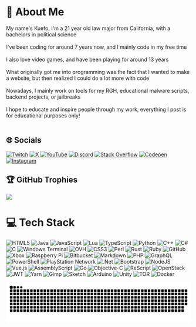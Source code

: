 # 💫 About Me
My name's Kuefo, I'm a 21 year old law major from California, with a bachelors in political science<br><br>I've been coding for around 7 years now, and I mainly code in my free time<br><br> I also love video games, and have been playing for around 13 years<br><br>What originally got me into programming was the fact that I wanted to make a website, but then realized I could do a lot more with code<br><br>Nowadays, I mainly work on tools for my RGH, educational malware scripts, backend projects, or jailbreaks<br><br>I hope to educate and inspire people through my work, everything I post is for educational purposes only!<br><br>


## 🌐 Socials
[![Twitch](https://img.shields.io/badge/Twitch-%239146FF.svg?logo=Twitch&logoColor=white)](https://twitch.tv/jm6k) [![X](https://img.shields.io/badge/X-black.svg?logo=X&logoColor=white)](https://x.com/arguability) [![YouTube](https://img.shields.io/badge/YouTube-%23FF0000.svg?logo=YouTube&logoColor=white)](https://youtube.com/@kuefo) [![Discord](https://img.shields.io/badge/Discord-%237289DA.svg?logo=discord&logoColor=white)](https://discord.gg/kittenlounge) [![Stack Overflow](https://img.shields.io/badge/-Stackoverflow-FE7A16?logo=stack-overflow&logoColor=white)](https://stackoverflow.com/users/28533011) [![Codepen](https://img.shields.io/badge/Codepen-000000?style=for-the-badge&logo=codepen&logoColor=white)](https://codepen.io/Kuefo) [![Instagram](https://img.shields.io/badge/Instagram-%23E4405F.svg?logo=Instagram&logoColor=white)](https://instagram.com/arguability)

## 🏆 GitHub Trophies
![](https://github-profile-trophy.vercel.app/?username=kuefo&theme=radical&no-frame=false&no-bg=true&margin-w=4)

# 💻 Tech Stack
![HTML5](https://img.shields.io/badge/html5-%23E34F26.svg?style=for-the-badge&logo=html5&logoColor=white) ![Java](https://img.shields.io/badge/java-%23ED8B00.svg?style=for-the-badge&logo=openjdk&logoColor=white) ![JavaScript](https://img.shields.io/badge/javascript-%23323330.svg?style=for-the-badge&logo=javascript&logoColor=%23F7DF1E) ![Lua](https://img.shields.io/badge/lua-%232C2D72.svg?style=for-the-badge&logo=lua&logoColor=white) ![TypeScript](https://img.shields.io/badge/typescript-%23007ACC.svg?style=for-the-badge&logo=typescript&logoColor=white) ![Python](https://img.shields.io/badge/python-3670A0?style=for-the-badge&logo=python&logoColor=ffdd54) ![C++](https://img.shields.io/badge/c++-%2300599C.svg?style=for-the-badge&logo=c%2B%2B&logoColor=white) ![C#](https://img.shields.io/badge/c%23-%23239120.svg?style=for-the-badge&logo=csharp&logoColor=white) ![C](https://img.shields.io/badge/c-%2300599C.svg?style=for-the-badge&logo=c&logoColor=white) ![Windows Terminal](https://img.shields.io/badge/Windows%20Terminal-%234D4D4D.svg?style=for-the-badge&logo=windows-terminal&logoColor=white) ![OVH](https://img.shields.io/badge/ovh-%23123F6D.svg?style=for-the-badge&logo=ovh&logoColor=#123F6D) ![CSS3](https://img.shields.io/badge/css3-%231572B6.svg?style=for-the-badge&logo=css3&logoColor=white) ![Perl](https://img.shields.io/badge/perl-%2339457E.svg?style=for-the-badge&logo=perl&logoColor=white) ![Rust](https://img.shields.io/badge/rust-%23000000.svg?style=for-the-badge&logo=rust&logoColor=white) ![Ruby](https://img.shields.io/badge/ruby-%23CC342D.svg?style=for-the-badge&logo=ruby&logoColor=white) ![GitHub](https://img.shields.io/badge/github-%23121011.svg?style=for-the-badge&logo=github&logoColor=white) ![Xbox](https://img.shields.io/badge/xbox-%23107C10.svg?style=for-the-badge&logo=xbox&logoColor=white) ![Raspberry Pi](https://img.shields.io/badge/-Raspberry_Pi-C51A4A?style=for-the-badge&logo=Raspberry-Pi) ![Bitbucket](https://img.shields.io/badge/bitbucket-%230047B3.svg?style=for-the-badge&logo=bitbucket&logoColor=white) ![Markdown](https://img.shields.io/badge/markdown-%23000000.svg?style=for-the-badge&logo=markdown&logoColor=white) ![PHP](https://img.shields.io/badge/php-%23777BB4.svg?style=for-the-badge&logo=php&logoColor=white) ![GraphQL](https://img.shields.io/badge/-GraphQL-E10098?style=for-the-badge&logo=graphql&logoColor=white) ![PowerShell](https://img.shields.io/badge/PowerShell-%235391FE.svg?style=for-the-badge&logo=powershell&logoColor=white) ![PlayStation Network](https://img.shields.io/badge/PSN-%230070D1.svg?style=for-the-badge&logo=Playstation&logoColor=white) ![.Net](https://img.shields.io/badge/.NET-5C2D91?style=for-the-badge&logo=.net&logoColor=white) ![Bootstrap](https://img.shields.io/badge/bootstrap-%238511FA.svg?style=for-the-badge&logo=bootstrap&logoColor=white) ![NodeJS](https://img.shields.io/badge/node.js-6DA55F?style=for-the-badge&logo=node.js&logoColor=white) ![Vue.js](https://img.shields.io/badge/vue.js-%2335495e.svg?style=for-the-badge&logo=vuedotjs&logoColor=%234FC08D) ![AssemblyScript](https://img.shields.io/badge/assembly%20script-%23000000.svg?style=for-the-badge&logo=assemblyscript&logoColor=white) ![Go](https://img.shields.io/badge/go-%2300ADD8.svg?style=for-the-badge&logo=go&logoColor=white) ![Objective-C](https://img.shields.io/badge/OBJECTIVE--C-%233A95E3.svg?style=for-the-badge&logo=apple&logoColor=white) ![ReScript](https://img.shields.io/badge/rescript-%2314162c?style=for-the-badge&logo=rescript&logoColor=e34c4c) ![OpenStack](https://img.shields.io/badge/Openstack-%23f01742.svg?style=for-the-badge&logo=openstack&logoColor=white) ![JWT](https://img.shields.io/badge/JWT-black?style=for-the-badge&logo=JSON%20web%20tokens) ![Yarn](https://img.shields.io/badge/yarn-%232C8EBB.svg?style=for-the-badge&logo=yarn&logoColor=white) ![Gimp](https://img.shields.io/badge/Gimp-657D8B?style=for-the-badge&logo=gimp&logoColor=FFFFFF) ![Sketch](https://img.shields.io/badge/Sketch-FFB387?style=for-the-badge&logo=sketch&logoColor=black) ![Arduino](https://img.shields.io/badge/-Arduino-00979D?style=for-the-badge&logo=Arduino&logoColor=white) ![Unity](https://img.shields.io/badge/unity-%23000000.svg?style=for-the-badge&logo=unity&logoColor=white) ![TOR](https://img.shields.io/badge/tor-%237E4798.svg?style=for-the-badge&logo=tor-project&logoColor=white) ![Docker](https://img.shields.io/badge/docker-%230db7ed.svg?style=for-the-badge&logo=docker&logoColor=white)

<picture>
  <source media="(prefers-color-scheme: dark)" srcset="https://raw.githubusercontent.com/Kuefo/kuefo/refs/heads/output/github-snake-dark.svg"/>
  <source media="(prefers-color-scheme: light)" srcset="https://raw.githubusercontent.com/Kuefo/kuefo/refs/heads/output/github-snake.svg" />
  <img alt="github-snake" src="https://raw.githubusercontent.com/Kuefo/kuefo/output/github-snake.svg" />
    </picture>
